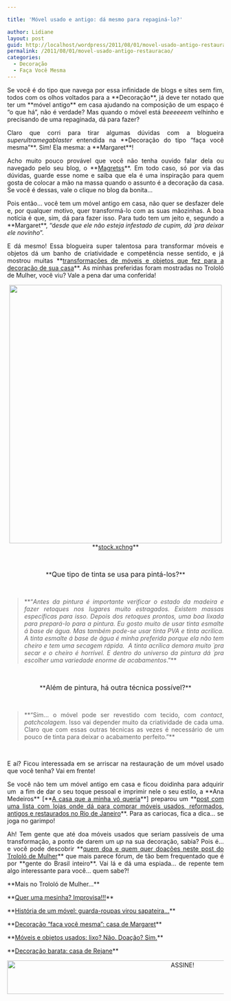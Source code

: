 ```yaml
---

title: 'Móvel usado e antigo: dá mesmo para repaginá-lo?'

author: Lidiane
layout: post
guid: http://localhost/wordpress/2011/08/01/movel-usado-antigo-restauracao/
permalink: /2011/08/01/movel-usado-antigo-restauracao/
categories:
  - Decoração
  - Faça Você Mesma
---
```

<p style="text-align: justify;">
  Se você é do tipo que navega por essa infinidade de blogs e sites sem fim, todos com os olhos voltados para a **Decoração**, já deve ter notado que ter um **móvel antigo** em casa ajudando na composição de um espaço é “o que há”, não é verdade? Mas quando o móvel está <em>beeeeeem</em> velhinho e precisando de uma repaginada, dá para fazer?
</p>

<p style="text-align: justify;" align="justify">
  Claro que corri para tirar algumas dúvidas com a blogueira <em>superultramegablaster</em> entendida na **Decoração do tipo “faça você mesma”**. Sim! Ela mesma: a **Margaret**!
</p>

<!--more-->

<p align="justify">
  Acho muito pouco provável que você não tenha ouvido falar dela ou navegado pelo seu blog, o **<a href="http://www.margaretss.com.br/" target="_blank">Magretss</a>**. Em todo caso, só por via das dúvidas, guarde esse nome e saiba que ela é uma inspiração para quem gosta de colocar a mão na massa quando o assunto é a decoração da casa. Se você é dessas, vale o clique no blog da bonita…
</p>

<p align="justify">
  Pois então… você tem um móvel antigo em casa, não quer se desfazer dele e, por qualquer motivo, quer transformá-lo com as suas mãozinhas. A boa notícia é que, sim, dá para fazer isso. Para tudo tem um jeito e, segundo a **Margaret**, “d<em>esde que ele não esteja infestado de cupim, dá ´pra deixar ele novinho</em>”.
</p>

<p align="justify">
  E dá mesmo! Essa blogueira super talentosa para transformar móveis e objetos dá um banho de criatividade e competência nesse sentido, e já mostrou muitas **<a href="http://www.trololodemulher.com.br/2011/05/09/decoracao-reciclagem/">transformações de móveis e objetos que fez para a decoração de sua casa</a>**. As minhas preferidas foram mostradas no Trololó de Mulher, você viu? Vale a pena dar uma conferida!
</p>

<p align="center">
  <a href="http://www.trololodemulher.com.br/blog/wp-content/uploads/2011/07/moves-antigos-usados-restauracao.jpg"><img class="alignnone size-full wp-image-6690" title="móves antigos usados restauração" src="http://www.trololodemulher.com.br/blog/wp-content/uploads/2011/07/moves-antigos-usados-restauracao.jpg" alt="" width="494" height="600" /></a><br /> **<a href="http://www.sxc.hu/" target="_blank">stock.xchng</a>**
</p>

&nbsp;

<p align="center">
  **<span style="font-size: medium;">Que tipo de tinta se usa para pintá-los?</span>**
</p>

&nbsp;

> <p align="justify">
>   **“<em>Antes da pintura é importante verificar o estado da madeira e fazer retoques nos lugares muito estragados. Existem massas específicas para isso. Depois dos retoques prontos, uma boa lixada para prepará-lo para a pintura. Eu gosto muito de usar tinta esmalte á base de água. Mas também pode-se usar tinta PVA e tinta acrilica. A tinta esmalte á base de água é minha preferida porque ela não tem cheiro e tem uma secagem rápida.  A tinta acrílica demora muito ´pra secar e o cheiro é horrível. E dentro do universo da pintura dá ´pra escolher uma variedade enorme de acabamentos</em>.”**
> </p>

&nbsp;

<p align="center">
  **<span style="font-size: medium;">Além de pintura, há outra técnica possível?</span>**
</p>

&nbsp;

> <p align="justify">
>   **“Sim&#8230; o móvel pode ser revestido com tecido, com <em>contact</em>, <em>patchcolagem</em>. Isso vai depender muito da criatividade de cada uma. Claro que com essas outras técnicas as vezes é necessário de um pouco de tinta para deixar o acabamento perfeito.”**
> </p>

&nbsp;

<p align="justify">
  E aí? Ficou interessada em se arriscar na restauração de um móvel usado que você tenha? Vai em frente!
</p>

<p align="justify">
  Se você não tem um móvel antigo em casa e ficou doidinha para adquirir um  a fim de dar o seu toque pessoal e imprimir nele o seu estilo, a **Ana Medeiros** [**<a href="http://www.acasaqueaminhavoqueria.com/" target="_blank">A casa que a minha vó queria</a>**] preparou um **<a href="http://www.acasaqueaminhavoqueria.com/?p=2486" target="_blank">post com uma lista com lojas onde dá para comprar móveis usados, reformados, antigos e restaurados no Rio de Janeiro</a>**. Para as cariocas, fica a dica… se joga no garimpo!
</p>

<p align="justify">
  Ah! Tem gente que até doa móveis usados que seriam passíveis de uma transformação, a ponto de darem um <em>up</em> na sua decoração, sabia? Pois é… e você pode descobrir **<a href="http://www.trololodemulher.com.br/2009/06/28/moveis-objetos-usados-doacao/">quem doa e quem quer doações neste post do Trololó de Mulher</a>** que mais parece fórum, de tão bem frequentado que é por **gente do Brasil inteiro**. Vai lá e dá uma espiada… de repente tem algo interessante para você… quem sabe?!
</p>

<p align="justify">
  **Mais no Trololó de Mulher…**
</p>

<p align="justify">
  **<a href="http://www.trololodemulher.com.br/2011/07/12/decoracao-faca-voce-mesma-2/">Quer uma mesinha? Improvisa!!!</a>**
</p>

<p align="justify">
  **<a href="http://www.trololodemulher.com.br/2011/06/02/decoracao-faca-voce-mesma/">História de um móvel: guarda-roupas virou sapateira…</a>**
</p>

<p align="justify">
  **<a href="http://www.trololodemulher.com.br/2011/05/09/decoracao-reciclagem/">Decoração “faça você mesma”: casa de Margaret</a>**
</p>

<p align="justify">
  **<a href="http://www.trololodemulher.com.br/2009/06/28/moveis-objetos-usados-doacao/">Móveis e objetos usados: lixo? Não. Doação? Sim.</a>**
</p>

<p align="justify">
  **<a href="http://www.trololodemulher.com.br/2011/07/15/decoracao-barata/">Decoração barata: casa de Rejane</a>**
</p>

<p align="center">
  <a href="http://feedburner.google.com/fb/a/mailverify?uri=blogBichaFemea&loc=en_US" target="_blank"><img class="alignnone size-full wp-image-10439" src="http://www.trololodemulher.com.br/blog/wp-content/uploads/2014/09/ASSINE.png" alt="ASSINE!" width="800" height="78" /></a>
</p>